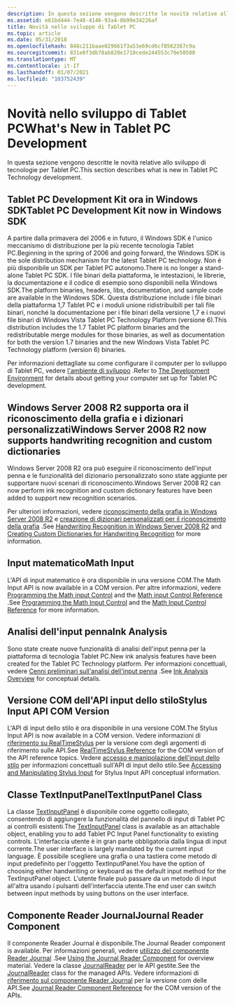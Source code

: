 ```yaml
---
description: In questa sezione vengono descritte le novità relative allo sviluppo di tecnologie per Tablet PC.
ms.assetid: e61bd444-7e48-4146-93a4-8b99e34226af
title: Novità nello sviluppo di Tablet PC
ms.topic: article
ms.date: 05/31/2018
ms.openlocfilehash: 848c211baae029661f3a53e69cd6cf8562367c9a
ms.sourcegitcommit: 831e8f3db78ab820e1710cede244553c70e50500
ms.translationtype: MT
ms.contentlocale: it-IT
ms.lasthandoff: 01/07/2021
ms.locfileid: "103752439"
---
```

# <a name="whats-new-in-tablet-pc-development"></a><span data-ttu-id="5bd8b-103">Novità nello sviluppo di Tablet PC</span><span class="sxs-lookup"><span data-stu-id="5bd8b-103">What's New in Tablet PC Development</span></span>

<span data-ttu-id="5bd8b-104">In questa sezione vengono descritte le novità relative allo sviluppo di tecnologie per Tablet PC.</span><span class="sxs-lookup"><span data-stu-id="5bd8b-104">This section describes what is new in Tablet PC Technology development.</span></span>

## <a name="tablet-pc-development-kit-now-in-windows-sdk"></a><span data-ttu-id="5bd8b-105">Tablet PC Development Kit ora in Windows SDK</span><span class="sxs-lookup"><span data-stu-id="5bd8b-105">Tablet PC Development Kit now in Windows SDK</span></span>

<span data-ttu-id="5bd8b-106">A partire dalla primavera del 2006 e in futuro, il Windows SDK è l'unico meccanismo di distribuzione per la più recente tecnologia Tablet PC.</span><span class="sxs-lookup"><span data-stu-id="5bd8b-106">Beginning in the spring of 2006 and going forward, the Windows SDK is the sole distribution mechanism for the latest Tablet PC technology.</span></span> <span data-ttu-id="5bd8b-107">Non è più disponibile un SDK per Tablet PC autonomo.</span><span class="sxs-lookup"><span data-stu-id="5bd8b-107">There is no longer a stand-alone Tablet PC SDK.</span></span> <span data-ttu-id="5bd8b-108">I file binari della piattaforma, le intestazioni, le librerie, la documentazione e il codice di esempio sono disponibili nella Windows SDK.</span><span class="sxs-lookup"><span data-stu-id="5bd8b-108">The platform binaries, headers, libs, documentation, and sample code are available in the Windows SDK.</span></span> <span data-ttu-id="5bd8b-109">Questa distribuzione include i file binari della piattaforma 1,7 Tablet PC e i moduli unione ridistribuibili per tali file binari, nonché la documentazione per i file binari della versione 1,7 e i nuovi file binari di Windows Vista Tablet PC Technology Platform (versione 6).</span><span class="sxs-lookup"><span data-stu-id="5bd8b-109">This distribution includes the 1.7 Tablet PC platform binaries and the redistributable merge modules for those binaries, as well as documentation for both the version 1.7 binaries and the new Windows Vista Tablet PC Technology platform (version 6) binaries.</span></span>

<span data-ttu-id="5bd8b-110">Per informazioni dettagliate su come configurare il computer per lo sviluppo di Tablet PC, vedere [l'ambiente di sviluppo](the-development-environment.md) .</span><span class="sxs-lookup"><span data-stu-id="5bd8b-110">Refer to [The Development Environment](the-development-environment.md) for details about getting your computer set up for Tablet PC development.</span></span>

## <a name="windows-server-2008-r2-now-supports-handwriting-recognition-and-custom-dictionaries"></a><span data-ttu-id="5bd8b-111">Windows Server 2008 R2 supporta ora il riconoscimento della grafia e i dizionari personalizzati</span><span class="sxs-lookup"><span data-stu-id="5bd8b-111">Windows Server 2008 R2 now supports handwriting recognition and custom dictionaries</span></span>

<span data-ttu-id="5bd8b-112">Windows Server 2008 R2 ora può eseguire il riconoscimento dell'input penna e le funzionalità del dizionario personalizzato sono state aggiunte per supportare nuovi scenari di riconoscimento.</span><span class="sxs-lookup"><span data-stu-id="5bd8b-112">Windows Server 2008 R2 can now perform ink recognition and custom dictionary features have been added to support new recognition scenarios.</span></span>

<span data-ttu-id="5bd8b-113">Per ulteriori informazioni, vedere [riconoscimento della grafia in Windows Server 2008 R2](handwriting-recognition-in-windows-server-2008-r2.md) e [creazione di dizionari personalizzati per il riconoscimento della grafia](creating-custom-dictionaries-for-handwriting-recognition-in-windows-7-and-windows-server-2008-r2.md) .</span><span class="sxs-lookup"><span data-stu-id="5bd8b-113">See [Handwriting Recognition in Windows Server 2008 R2](handwriting-recognition-in-windows-server-2008-r2.md) and [Creating Custom Dictionaries for Handwriting Recognition](creating-custom-dictionaries-for-handwriting-recognition-in-windows-7-and-windows-server-2008-r2.md) for more information.</span></span>

## <a name="math-input"></a><span data-ttu-id="5bd8b-114">Input matematico</span><span class="sxs-lookup"><span data-stu-id="5bd8b-114">Math Input</span></span>

<span data-ttu-id="5bd8b-115">L'API di input matematico è ora disponibile in una versione COM.</span><span class="sxs-lookup"><span data-stu-id="5bd8b-115">The Math Input API is now available in a COM version.</span></span> <span data-ttu-id="5bd8b-116">Per altre informazioni, vedere [Programming the Math input Control](programming-the-math-input-control.md) and the [Math input Control Reference](math-input-control-reference.md) .</span><span class="sxs-lookup"><span data-stu-id="5bd8b-116">See [Programming the Math Input Control](programming-the-math-input-control.md) and the [Math Input Control Reference](math-input-control-reference.md) for more information.</span></span>

## <a name="ink-analysis"></a><span data-ttu-id="5bd8b-117">Analisi dell'input penna</span><span class="sxs-lookup"><span data-stu-id="5bd8b-117">Ink Analysis</span></span>

<span data-ttu-id="5bd8b-118">Sono state create nuove funzionalità di analisi dell'input penna per la piattaforma di tecnologia Tablet PC.</span><span class="sxs-lookup"><span data-stu-id="5bd8b-118">New ink analysis features have been created for the Tablet PC Technology platform.</span></span> <span data-ttu-id="5bd8b-119">Per informazioni concettuali, vedere [Cenni preliminari sull'analisi dell'input penna](ink-analysis-overview.md) .</span><span class="sxs-lookup"><span data-stu-id="5bd8b-119">See [Ink Analysis Overview](ink-analysis-overview.md) for conceptual details.</span></span>

## <a name="stylus-input-api-com-version"></a><span data-ttu-id="5bd8b-120">Versione COM dell'API input dello stilo</span><span class="sxs-lookup"><span data-stu-id="5bd8b-120">Stylus Input API COM Version</span></span>

<span data-ttu-id="5bd8b-121">L'API di input dello stilo è ora disponibile in una versione COM.</span><span class="sxs-lookup"><span data-stu-id="5bd8b-121">The Stylus Input API is now available in a COM version.</span></span> <span data-ttu-id="5bd8b-122">Vedere informazioni di [riferimento su RealTimeStylus](realtimestylus-reference.md) per la versione com degli argomenti di riferimento sulle API.</span><span class="sxs-lookup"><span data-stu-id="5bd8b-122">See [RealTimeStylus Reference](realtimestylus-reference.md) for the COM version of the API reference topics.</span></span> <span data-ttu-id="5bd8b-123">Vedere [accesso e manipolazione dell'input dello stilo](accessing-and-manipulating-stylus-input.md) per informazioni concettuali sull'API di input dello stilo.</span><span class="sxs-lookup"><span data-stu-id="5bd8b-123">See [Accessing and Manipulating Stylus Input](accessing-and-manipulating-stylus-input.md) for Stylus Input API conceptual information.</span></span>

## <a name="textinputpanel-class"></a><span data-ttu-id="5bd8b-124">Classe TextInputPanel</span><span class="sxs-lookup"><span data-stu-id="5bd8b-124">TextInputPanel Class</span></span>

<span data-ttu-id="5bd8b-125">La classe [TextInputPanel](/previous-versions/ms573640(v=vs.100)) è disponibile come oggetto collegato, consentendo di aggiungere la funzionalità del pannello di input di Tablet PC ai controlli esistenti.</span><span class="sxs-lookup"><span data-stu-id="5bd8b-125">The [TextInputPanel](/previous-versions/ms573640(v=vs.100)) class is available as an attachable object, enabling you to add Tablet PC Input Panel functionality to existing controls.</span></span> <span data-ttu-id="5bd8b-126">L'interfaccia utente è in gran parte obbligatoria dalla lingua di input corrente.</span><span class="sxs-lookup"><span data-stu-id="5bd8b-126">The user interface is largely mandated by the current input language.</span></span> <span data-ttu-id="5bd8b-127">È possibile scegliere una grafia o una tastiera come metodo di input predefinito per l'oggetto TextInputPanel.</span><span class="sxs-lookup"><span data-stu-id="5bd8b-127">You have the option of choosing either handwriting or keyboard as the default input method for the TextInputPanel object.</span></span> <span data-ttu-id="5bd8b-128">L'utente finale può passare da un metodo di input all'altra usando i pulsanti dell'interfaccia utente.</span><span class="sxs-lookup"><span data-stu-id="5bd8b-128">The end user can switch between input methods by using buttons on the user interface.</span></span>

## <a name="journal-reader-component"></a><span data-ttu-id="5bd8b-129">Componente Reader Journal</span><span class="sxs-lookup"><span data-stu-id="5bd8b-129">Journal Reader Component</span></span>

<span data-ttu-id="5bd8b-130">Il componente Reader Journal è disponibile.</span><span class="sxs-lookup"><span data-stu-id="5bd8b-130">The Journal Reader component is available.</span></span> <span data-ttu-id="5bd8b-131">Per informazioni generali, vedere [utilizzo del componente Reader Journal](using-the-journal-reader-component.md) .</span><span class="sxs-lookup"><span data-stu-id="5bd8b-131">See [Using the Journal Reader Component](using-the-journal-reader-component.md) for overview material.</span></span> <span data-ttu-id="5bd8b-132">Vedere la classe [JournalReader](/previous-versions/ms583815(v=vs.100)) per le API gestite.</span><span class="sxs-lookup"><span data-stu-id="5bd8b-132">See the [JournalReader](/previous-versions/ms583815(v=vs.100)) class for the managed APIs.</span></span> <span data-ttu-id="5bd8b-133">Vedere informazioni di [riferimento sul componente Reader Journal](journal-reader-component-reference.md) per la versione com delle API.</span><span class="sxs-lookup"><span data-stu-id="5bd8b-133">See [Journal Reader Component Reference](journal-reader-component-reference.md) for the COM version of the APIs.</span></span>

 

 
